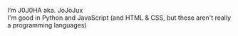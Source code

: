 I’m J0J0HA aka. JoJoJux  
I'm good in Python and JavaScript (and HTML & CSS, but these aren't really a programming languages)  
